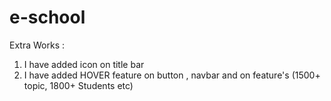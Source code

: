 # e-school

Extra Works :

1. I have added icon on title bar
2. I have added HOVER feature on button , navbar and on feature's (1500+ topic, 1800+ Students etc)